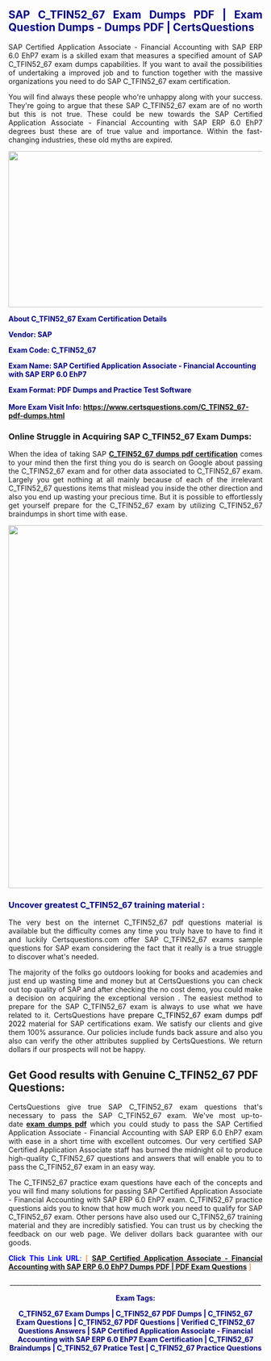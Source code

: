<h2 style="text-align: justify;"><span style="color: #000080;">SAP C_TFIN52_67 Exam Dumps PDF | Exam Question Dumps - Dumps PDF | CertsQuestions</span></h2>
<p style="text-align: justify;">SAP Certified Application Associate - Financial Accounting with SAP ERP 6.0 EhP7 exam is a skilled exam that measures a specified amount of SAP  C_TFIN52_67 exam dumps capabilities. If you want to avail the possibilities of undertaking a improved job and to function together with the massive organizations you need to do SAP C_TFIN52_67 exam certification.</p>
<p style="text-align: justify;">You will find always these people who're unhappy along with your success. They're going to argue that these SAP  C_TFIN52_67 exam are of no worth but this is not true. These could be new towards the SAP Certified Application Associate - Financial Accounting with SAP ERP 6.0 EhP7 degrees bust these are of true value and importance. Within the fast-changing industries, these old myths are expired.</p>
<p><img style="display: block; margin-left: auto; margin-right: auto;" src="https://i.imgur.com/eaP4ae9.png" width="840" height="310" /></p>
<p><span style="color: #000080;"><strong>About C_TFIN52_67 Exam Certification Details</strong></span></p>
<p><span style="color: #000080;"><strong>Vendor: SAP<br /></strong></span></p>
<p><span style="color: #000080;"><strong>Exam Code: C_TFIN52_67</strong></span></p>
<p><span style="color: #000080;"><strong>Exam Name: SAP Certified Application Associate - Financial Accounting with SAP ERP 6.0 EhP7</strong></span></p>
<p><span style="color: #000080;"><strong>Exam Format: PDF Dumps and Practice Test Software<br /><br />More Exam Visit Info: <span style="color: #ff6600;"><a href="https://www.certsquestions.com/C_TFIN52_67-pdf-dumps.html">https://www.certsquestions.com/C_TFIN52_67-pdf-dumps.html</a></span></strong></span></p>
<h3>Online Struggle in Acquiring SAP C_TFIN52_67 Exam Dumps:</h3>
<p style="text-align: justify;">When the idea of taking SAP <a href="https://www.certsquestions.com/C_TFIN52_67-pdf-dumps.html"><strong> C_TFIN52_67 dumps pdf certification</strong></a> comes to your mind then the first thing you do is search on Google about passing the C_TFIN52_67 exam and for other data associated to C_TFIN52_67 exam. Largely you get nothing at all mainly because of each of the irrelevant C_TFIN52_67 questions items that mislead you inside the other direction and also you end up wasting your precious time. But it is possible to effortlessly get yourself prepare for the C_TFIN52_67 exam by utilizing C_TFIN52_67 braindumps in short time with ease.</p>
<p><a href="https://www.certsquestions.com/C_TFIN52_67-pdf-dumps.html"><img style="display: block; margin-left: auto; margin-right: auto;" src="https://i.imgur.com/pxhoKQ2.png" width="720" /></a></p>
<h3><span style="color: #000080;">Uncover greatest  C_TFIN52_67 training material :</span></h3>
<p style="text-align: justify;">The very best on the internet C_TFIN52_67 pdf questions material is available but the difficulty comes any time you truly have to have to find it and luckily Certsquestions.com offer SAP C_TFIN52_67 exams sample questions for SAP  exam considering the fact that it really is a true struggle to discover what's needed.</p>
<p style="text-align: justify;">The majority of the folks go outdoors looking for books and academies and just end up wasting time and money but at CertsQuestions you can check out top quality of SAP  and after checking the no cost demo, you could make a decision on acquiring the exceptional version . The easiest method to prepare for the SAP C_TFIN52_67 exam is always to use what we have related to it. CertsQuestions have <span style="color: #000000;">prepare C_TFIN52_67 exam dumps pdf 2022</span> material for SAP certifications exam. We satisfy our clients and give them 100% assurance. Our policies include funds back assure and also you also can verify the other attributes supplied by CertsQuestions. We return dollars if our prospects will not be happy.</p>
<h2>Get Good results with Genuine C_TFIN52_67 PDF Questions:</h2>
<p style="text-align: justify;">CertsQuestions give true SAP C_TFIN52_67 exam questions that's necessary to pass the SAP  C_TFIN52_67 exam. We've most up-to-date<strong>&nbsp;<a href="https://www.certsquestions.com/">exam dumps pdf</a></strong>&nbsp;which you could study to pass the SAP Certified Application Associate - Financial Accounting with SAP ERP 6.0 EhP7 exam with ease in a short time with excellent outcomes. Our very certified SAP Certified Application Associate staff has burned the midnight oil to produce high-quality C_TFIN52_67 questions and answers that will enable you to to pass the C_TFIN52_67 exam in an easy way.</p>
<p style="text-align: justify;">The C_TFIN52_67 practice exam questions have each of the concepts and you will find many solutions for passing SAP Certified Application Associate - Financial Accounting with SAP ERP 6.0 EhP7 exam. C_TFIN52_67 practice questions aids you to know that how much work you need to qualify for SAP  C_TFIN52_67 exam. Other persons have also used our C_TFIN52_67 training material and they are incredibly satisfied. You can trust us by checking the feedback on our web page. We deliver dollars back guarantee with our goods.</p>
<p style="text-align: justify;"><span style="color: #0000ff;"><strong>Click This Link URL</strong>:</span> <span style="color: #ff6600;">[ <strong><a href="https://www.certsquestions.com/sap-certified-application-associate-certification.html">SAP Certified Application Associate - Financial Accounting with SAP ERP 6.0 EhP7 Dumps PDF | PDF Exam Questions</a></strong> ]</span></p>
<p style="text-align: center;">______________________________________________________________________________</p>
<p style="text-align: center;"><span style="color: #000080;"><strong>Exam Tags:</strong></span></p>
<p style="text-align: center;"><span style="color: #000080;"><strong>C_TFIN52_67 Exam Dumps | C_TFIN52_67 PDF Dumps | C_TFIN52_67 Exam Questions | C_TFIN52_67 PDF Questions | Verified C_TFIN52_67 Questions Answers | SAP Certified Application Associate - Financial Accounting with SAP ERP 6.0 EhP7 Exam Certification | C_TFIN52_67 Braindumps | C_TFIN52_67 Pratice Test | C_TFIN52_67 Practice Questions</strong></span></p>
